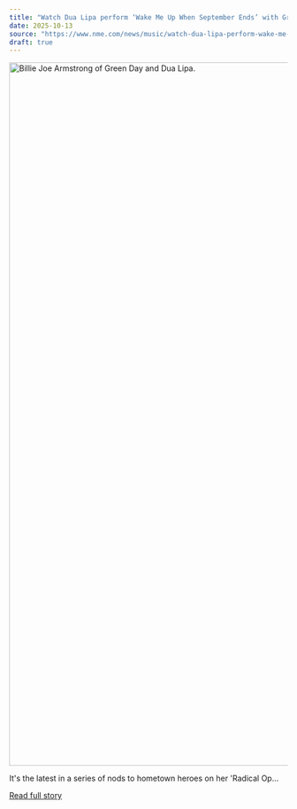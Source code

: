 ```yaml
---
title: "Watch Dua Lipa perform ‘Wake Me Up When September Ends’ with Green Day’s Billie Joe Armstrong"
date: 2025-10-13
source: "https://www.nme.com/news/music/watch-dua-lipa-perform-wake-me-up-when-september-ends-with-green-days-billie-joe-armstrong-3898847?utm_source=rss&utm_medium=rss&utm_campaign=watch-dua-lipa-perform-wake-me-up-when-september-ends-with-green-days-billie-joe-armstrong"
draft: true
---
```


<p><img alt="Billie Joe Armstrong of Green Day and Dua Lipa." class="attachment-full size-full wp-post-image" height="1270" src="https://www.nme.com/wp-content/uploads/2025/10/live-dua-lipa-san-fran.jpg" width="2000" /></p>
<p>It's the latest in a series of nods to hometown heroes on her 'Radical Op...

[Read full story](https://www.nme.com/news/music/watch-dua-lipa-perform-wake-me-up-when-september-ends-with-green-days-billie-joe-armstrong-3898847?utm_source=rss&utm_medium=rss&utm_campaign=watch-dua-lipa-perform-wake-me-up-when-september-ends-with-green-days-billie-joe-armstrong)
